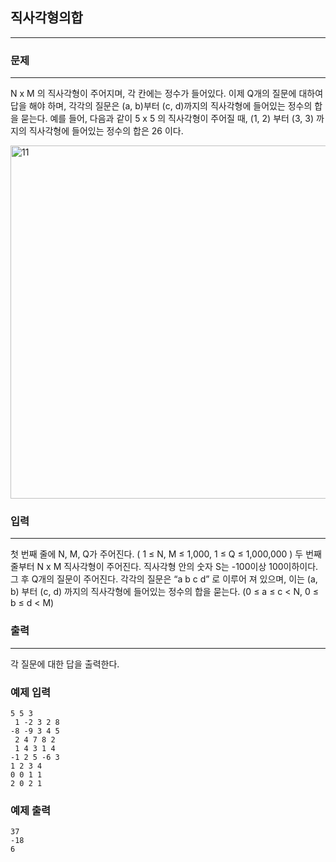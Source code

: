 ## 직사각형의합

---

### 문제

---

N x M 의 직사각형이 주어지며, 각 칸에는 정수가 들어있다. 이제 Q개의 질문에 대하여 답을 해야 하며, 각각의 질문은 (a, b)부터 (c, d)까지의 직사각형에 들어있는 정수의 합을 묻는다. 예를 들어, 다음과 같이 5 x 5 의 직사각형이 주어질 때, (1, 2) 부터 (3, 3) 까지의 직사각형에 들어있는 정수의 합은 26 이다.

<img width="565" alt="11" src="https://user-images.githubusercontent.com/12872904/57272452-c019c900-70ce-11e9-9254-d3beb8b1c534.png">

### 입력

---

첫 번째 줄에 N, M, Q가 주어진다. ( 1 ≤ N, M ≤ 1,000, 1 ≤ Q ≤ 1,000,000 ) 두 번째 줄부터 N x M 직사각형이 주어진다. 직사각형 안의 숫자 S는 -100이상 100이하이다. 그 후 Q개의 질문이 주어진다. 각각의 질문은 “a b c d” 로 이루어 져 있으며, 이는 (a, b) 부터 (c, d) 까지의 직사각형에 들어있는 정수의 합을 묻는다. (0 ≤ a ≤ c < N, 0 ≤ b ≤ d < M)

### 출력

---

각 질문에 대한 답을 출력한다.

### 예제 입력

```
5 5 3
 1 -2 3 2 8
-8 -9 3 4 5
 2 4 7 8 2
 1 4 3 1 4
-1 2 5 -6 3
1 2 3 4
0 0 1 1
2 0 2 1
```

### 예제 출력

```
37
-18
6
```
